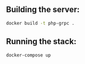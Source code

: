 ## Building the server:
```bash
docker build -t php-grpc .
```

## Running the stack:
```bash
docker-compose up
```
